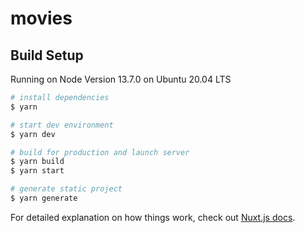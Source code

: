 # movies

## Build Setup

Running on Node Version 13.7.0 on Ubuntu 20.04 LTS

```bash
# install dependencies
$ yarn

# start dev environment
$ yarn dev

# build for production and launch server
$ yarn build
$ yarn start

# generate static project
$ yarn generate
```

For detailed explanation on how things work, check out [Nuxt.js docs](https://nuxtjs.org).
